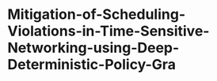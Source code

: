 # Mitigation-of-Scheduling-Violations-in-Time-Sensitive-Networking-using-Deep-Deterministic-Policy-Gra